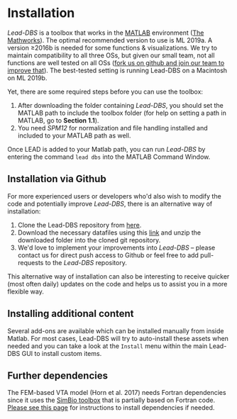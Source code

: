 # Installation

_Lead-DBS_ is a toolbox that works in the [MATLAB](http://www.mathworks.de/products/matlab/) environment \([The Mathworks](http://www.mathworks.com/)\). The optimal recommended version to use is ML 2019a. A version ≥2016b is needed for some functions & visualizations. We try to maintain compatibility to all three OSs, but given our small team, not all functions are well tested on all OSs \([fork us on github and join our team to improve that](http://www.github.com/leaddbs/leaddbs)\). The best-tested setting is running Lead-DBS on a Macintosh on ML 2019b.

Yet, there are some required steps before you can use the toolbox:

1. After downloading the folder containing _Lead-DBS_, you should set the MATLAB path to include the toolbox folder \(for help on setting a path in MATLAB, go to **Section 1.1**\).
2. You need _SPM12_ for normalization and file handling installed and included to your MATLAB path as well.

Once LEAD is added to your Matlab path, you can run _Lead-DBS_ by entering the command `lead dbs` into the MATLAB Command Window.

## Installation via Github

For more experienced users or developers who'd also wish to modify the code and potentially improve _Lead-DBS_, there is an alternative way of installation:

1. Clone the Lead-DBS repository from [here](https://github.com/leaddbs/leaddbs).
2. Download the necessary datafiles using this [link](http://www.lead-dbs.org/release/download.php?id=data) and unzip the downloaded folder into the cloned git repository.
3. We'd love to implement your improvements into _Lead-DBS_ – please contact us for direct push access to Github or feel free to add pull-requests to the _Lead-DBS_ repository.

This alternative way of installation can also be interesting to receive quicker \(most often daily\) updates on the code and helps us to assist you in a more flexible way.

## Installing additional content

Several add-ons are available which can be installed manually from inside Matlab. For most cases, Lead-DBS will try to auto-install these assets when needed and you can take a look at the `Install` menu within the main Lead-DBS GUI to install custom items.

## Further dependencies

The FEM-based VTA model \(Horn et al. 2017\) needs Fortran dependencies since it uses the [SimBio toolbox](https://www.mrt.uni-jena.de/simbio/index.php/Main_Page) that is partially based on Fortran code. [Please see this page](../../appendix/troubleshooting-specific-help/adding-fortran-dependencies-for-vta-modeling.md) for instructions to install dependencies if needed.

